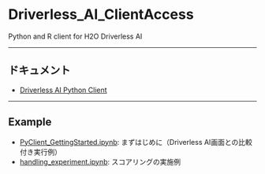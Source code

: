 # Driverless_AI_ClientAccess
Python and R client for H2O Driverless AI

---

## ドキュメント
- [Driverless AI Python Client](http://docs.h2o.ai/driverless-ai/pyclient/docs/html/index.html)

---
## Example
- [PyClient_GettingStarted.ipynb](PyClient_GettingStarted.ipynb): まずはじめに（Driverless AI画面との比較付き実行例）
- [handling_experiment.ipynb](handling_experiment.ipynb): スコアリングの実施例
